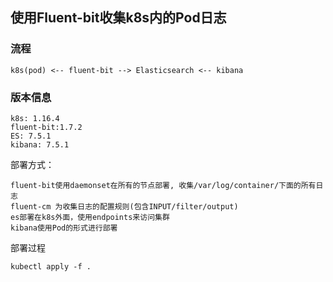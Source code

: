 ## 使用Fluent-bit收集k8s内的Pod日志

### 流程

```
k8s(pod) <-- fluent-bit --> Elasticsearch <-- kibana
```

### 版本信息

```
k8s: 1.16.4
fluent-bit:1.7.2
ES: 7.5.1
kibana: 7.5.1
```

部署方式：

```
fluent-bit使用daemonset在所有的节点部署, 收集/var/log/container/下面的所有日志
fluent-cm 为收集日志的配置规则(包含INPUT/filter/output)
es部署在k8s外面，使用endpoints来访问集群
kibana使用Pod的形式进行部署
```

部署过程

```
kubectl apply -f .
```

